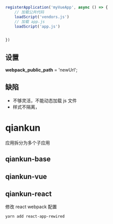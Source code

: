 ```js
registerApplication('myVueApp', async () => {
    // 加载公共代码
    loadScript('vendors.js')
    // 加载 app.js
    loadScript('app.js')


})
```

## 设置
__webpack_public_path__ = 'newUrl'; 

## 缺陷

* 不够灵活，不能动态加载 js 文件
* 样式不隔离，


# qiankun

应用拆分为多个子应用

## qiankun-base

## qiankun-vue

## qiankun-react

修改 react webpack 配置

```bash
yarn add react-app-rewired
```